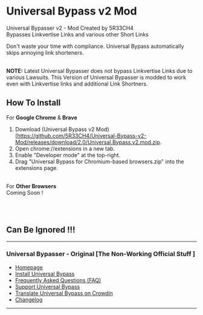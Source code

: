 # Universal Bypass v2 Mod
Universal Bypasser v2 - Mod Created by 5R33CH4 <br>
Bypasses Linkvertise Links and various other Short Links <br>

Don't waste your time with compliance. Universal Bypass automatically skips annoying link shorteners.<br> <br>

**NOTE:** Latest Universal Bypasser does not bypass Linkvertise Links due to various Lawsuits. This Version of Universal Bypasser is modded to work even with Linkvertise links and additional Link Shortners.

## How To Install

 For **Google Chrome** & **Brave**<br>
1. Download (Universal Bypass v2 Mod)[https://github.com/5R33CH4/Universal-Bypass-v2-Mod/releases/download/2.0/Universal.Bypass.v2.mod.zip.
2. Open chrome://extensions in a new tab.
3. Enable "Developer mode" at the top-right.
4. Drag "Universal Bypass for Chromium-based browsers.zip" into the extensions page.
<br><br>

For **Other Browsers** <br>
Coming Soon ! 

<br><br>

## Can Be Ignored !!!
--------------------------------------------------------------------------------------------
### Universal Bypasser - Original [The Non-Working Official Stuff ]

- [Homepage](https://universal-bypass.org)
- [Install Universal Bypass](https://universal-bypass.org/install)
- [Frequently Asked Questions (FAQ)](https://universal-bypass.org/faq)
- [Support Universal Bypass](https://universal-bypass.org/support)
- [Translate Universal Bypass on Crowdin](https://crowdin.com/project/bypass)
- [Changelog](https://universal-bypass.org/changelog)

---------------------------------------------------------------------------------------------


